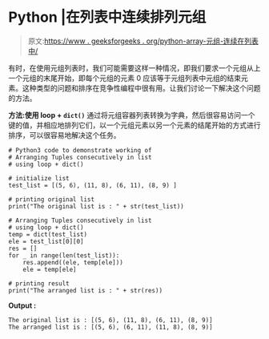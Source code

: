 # Python |在列表中连续排列元组

> 原文:[https://www . geeksforgeeks . org/python-array-元组-连续在列表中/](https://www.geeksforgeeks.org/python-arrange-tuples-consecutively-in-list/)

有时，在使用元组列表时，我们可能需要这样一种情况，即我们要求一个元组从上一个元组的末尾开始，即每个元组的元素 0 应该等于元组列表中元组的结束元素。这种类型的问题和排序在竞争性编程中很有用。让我们讨论一下解决这个问题的方法。

**方法:使用 loop + `dict()`**
通过将元组容器列表转换为字典，然后很容易访问一个键的值，并相应地排列它们，以一个元组元素以另一个元素的结尾开始的方式进行排序，可以很容易地解决这个任务。

```
# Python3 code to demonstrate working of
# Arranging Tuples consecutively in list
# using loop + dict()

# initialize list
test_list = [(5, 6), (11, 8), (6, 11), (8, 9) ]

# printing original list
print("The original list is : " + str(test_list))

# Arranging Tuples consecutively in list
# using loop + dict()
temp = dict(test_list)  
ele = test_list[0][0]  
res = [] 
for _ in range(len(test_list)):
    res.append((ele, temp[ele]))
    ele = temp[ele]

# printing result
print("The arranged list is : " + str(res))
```

**Output :**

```
The original list is : [(5, 6), (11, 8), (6, 11), (8, 9)]
The arranged list is : [(5, 6), (6, 11), (11, 8), (8, 9)]

```